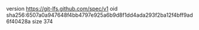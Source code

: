 version https://git-lfs.github.com/spec/v1
oid sha256:6507a0a947648f4bb4797e925a6b9d8f1dd4ada293f2ba12f4bff9ad6f40428a
size 374
